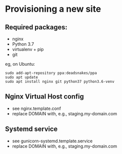 Provisioning a new site
========================

## Required packages:

* nginx
* Python 3.7
* virtualenv + pip
* git

eg, on Ubuntu:
    
    sudo add-apt-repository ppa:deadsnakes/ppa
    sudo apt update
    sudo apt install nginx git python37 python3.6-venv
    
## Nginx Virtual Host config

* see nginx.template.conf
* replace DOMAIN with, e.g., staging.my-domain.com

## Systemd service

* see gunicorn-systemd.template.service
* replace DOMAIN with, e.g., staging.my-domain.com
